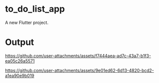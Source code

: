 # to_do_list_app

A new Flutter project.

# Output



https://github.com/user-attachments/assets/f7444aea-ad7c-43a7-b1f3-ea05c26a5571



https://github.com/user-attachments/assets/9e01ed62-6d13-4820-bcd2-a1ea90e9b019

